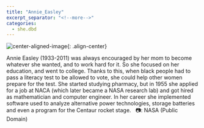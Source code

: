 ```yaml
---
title: "Annie_Easley"
excerpt_separator: "<!--more-->"
categories:
  - she.dbd
---
```



![center-aligned-image](https://cdn.pixabay.com/photo/2020/10/26/16/56/man-5687861_1280.png){: .align-center}

Annie Easley (1933-2011) was always encouraged by her mom to become whatever she wanted, and to work hard for it. So she focused on her education, and went to college. Thanks to this, when black people had to pass a literacy test to be allowed to vote, she could help other women prepare for the test. She started studying pharmacy, but in 1955 she applied for a job at NACA (which later became a NASA research lab) and got hired as mathematician and computer engineer. In her career she implemented software used to analyze alternative power technologies, storage batteries and even a program for the Centaur rocket stage. ⁠
⁠
📷: NASA (Public Domain)⁠
